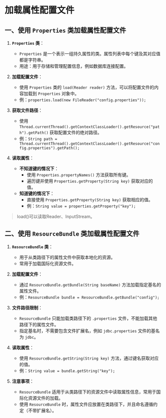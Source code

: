 # 加载属性配置文件


## 一、使用 `Properties` 类加载属性配置文件

1. **`Properties` 类**：
    - `Properties` 是一个表示一组持久属性的类。属性列表中每个键及其对应值都是字符串。
    - 用途：用于存储和管理配置信息，例如数据库连接配置。

2. **加载配置文件**：
    - 使用 `Properties` 类的 `load(Reader reader)` 方法，可以将配置文件的内容加载到 `Properties` 对象中。
    - 例：`properties.load(new FileReader("config.properties"));`

3. **获取文件路径**：
    - 使用 `Thread.currentThread().getContextClassLoader().getResource("path").getPath()` 获取配置文件的绝对路径。
    - 例：`String path = Thread.currentThread().getContextClassLoader().getResource("config.properties").getPath();`

4. **读取属性**：
    - **不知道键的情况下**：
        - 使用 `Properties.propertyNames()` 方法获取所有键。
        - 遍历键并使用 `Properties.getProperty(String key)` 获取对应的值。
    - **知道键的情况下**：
        - 直接使用 `Properties.getProperty(String key)` 获取相应的值。
        - 例：`String value = properties.getProperty("key");`
> load()可以读取Reader、InputStream。

## 二、使用 `ResourceBundle` 类加载属性配置文件

1. **`ResourceBundle` 类**：
    - 用于从类路径下的属性文件中获取本地化的资源。
    - 常用于加载国际化资源文件。

2. **加载配置文件**：
    - 通过 `ResourceBundle.getBundle(String baseName)` 方法加载指定基名的属性文件。
    - 例：`ResourceBundle bundle = ResourceBundle.getBundle("config");`

3. **文件路径限制**：
    - `ResourceBundle` 只能加载类路径下的 `.properties` 文件，不能加载其他路径下的属性文件。
    - 指定基名时，不需要包含文件扩展名，例如 `jdbc.properties` 文件的基名为 `jdbc`。

4. **读取属性**：
    - 使用 `ResourceBundle.getString(String key)` 方法，通过键名获取对应的值。
    - 例：`String value = bundle.getString("key");`

5. **注意事项**：
    - `ResourceBundle` 适用于从类路径下的资源文件中读取属性信息，常用于国际化资源文件的加载。
    - 使用 `ResourceBundle` 时，属性文件应放置在类路径下，并且命名遵循约定（不带扩展名）。
